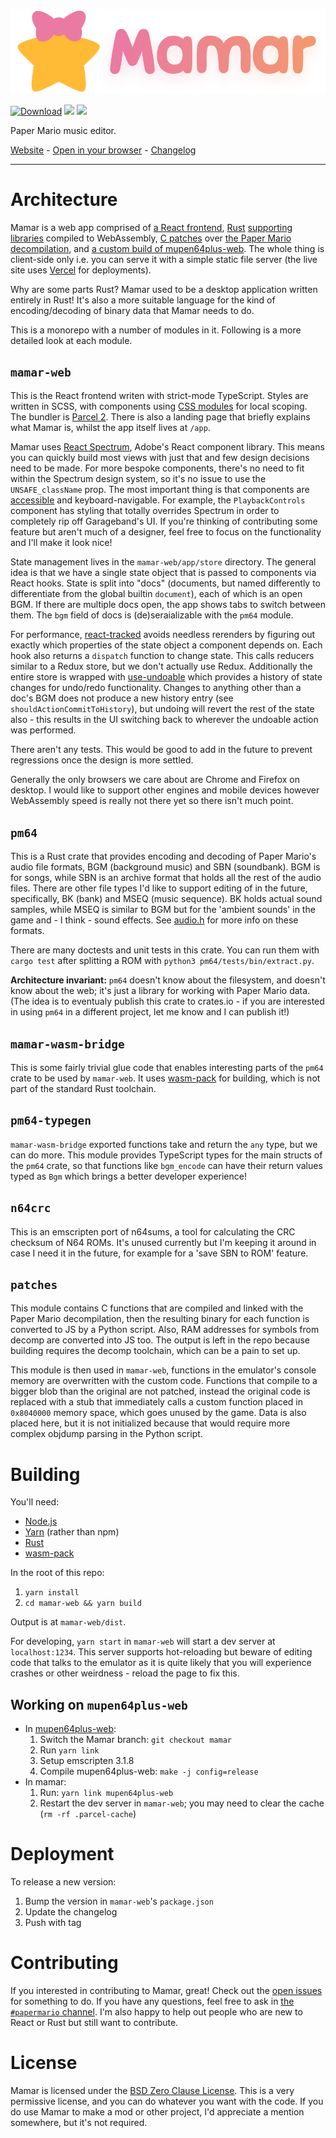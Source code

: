 [![Mamar](mamar-web/src/logotype.svg)](https://mamar.nanaian.town)

[![Download](https://img.shields.io/github/downloads/nanaian/mamar/total)](https://github.com/nanaian/mamar/releases/latest)
![](https://img.shields.io/github/workflow/status/nanaian/mamar/Test/main?label=tests)
[![](https://img.shields.io/discord/279322074412089344?color=%237289DA&logo=discord&logoColor=ffffff)](https://discord.gg/qWSxcTjktv)

Paper Mario music editor.

[Website](https://mamar.nanaian.town) - [Open in your browser](https://mamar.nanaian.town/app) - [Changelog](/changelog.md)

---

Architecture
============

Mamar is a web app comprised of [a React frontend](/mamar-web), [Rust](/pm64) [supporting](/mamar-wasm-bridge) [libraries](/pm64-typegen) compiled to WebAssembly, [C patches](/patches) over [the Paper Mario decompilation](https://github.com/pmret/papermario), and [a custom build of mupen64plus-web](https://github.com/nanaian/mupen64plus-web/tree/mamar). The whole thing is client-side only i.e. you can serve it with a simple static file server (the live site uses [Vercel](https://vercel.com/) for deployments).

Why are some parts Rust? Mamar used to be a desktop application written entirely in Rust! It's also a more suitable language for the kind of encoding/decoding of binary data that Mamar needs to do.

This is a monorepo with a number of modules in it. Following is a more detailed look at each module.

`mamar-web`
-----------

This is the React frontend writen with strict-mode TypeScript. Styles are written in SCSS, with components using [CSS modules](https://github.com/css-modules/css-modules) for local scoping. The bundler is [Parcel 2](https://parceljs.org/). There is also a landing page that briefly explains what Mamar is, whilst the app itself lives at `/app`.

Mamar uses [React Spectrum](https://react-spectrum.adobe.com/react-spectrum/index.html), Adobe's React component library. This means you can quickly build most views with just that and few design decisions need to be made. For more bespoke components, there's no need to fit within the Spectrum design system, so it's no issue to use the `UNSAFE_className` prop. The most important thing is that components are [accessible](https://developer.mozilla.org/en-US/docs/Web/Accessibility/ARIA) and keyboard-navigable. For example, the `PlaybackControls` component has styling that totally overrides Spectrum in order to completely rip off Garageband's UI. If you're thinking of contributing some feature but aren't much of a designer, feel free to focus on the functionality and I'll make it look nice!

State management lives in the `mamar-web/app/store` directory. The general idea is that we have a single state object that is passed to components via React hooks. State is split into "docs" (documents, but named differently to differentiate from the global builtin `document`), each of which is an open BGM. If there are multiple docs open, the app shows tabs to switch between them. The `bgm` field of docs is (de)seraializable with the `pm64` module.

For performance, [react-tracked](https://react-tracked.js.org/docs/introduction/) avoids needless rerenders by figuring out exactly which properties of the state object a component depends on. Each hook also returns a `dispatch` function to change state. This calls reducers similar to a Redux store, but we don't actually use Redux. Additionally the entire store is wrapped with [use-undoable](https://www.npmjs.com/package/use-undoable) which provides a history of state changes for undo/redo functionality. Changes to anything other than a doc's BGM does not produce a new history entry (see `shouldActionCommitToHistory`), but undoing will revert the rest of the state also - this results in the UI switching back to wherever the undoable action was performed.

There aren't any tests. This would be good to add in the future to prevent regressions once the design is more settled.

Generally the only browsers we care about are Chrome and Firefox on desktop. I would like to support other engines and mobile devices however WebAssembly speed is really not there yet so there isn't much point.

`pm64`
------

This is a Rust crate that provides encoding and decoding of Paper Mario's audio file formats, BGM (background music) and SBN (soundbank). BGM is for songs, while SBN is an archive format that holds all the rest of the audio files. There are other file types I'd like to support editing of in the future, specifically, BK (bank) and MSEQ (music sequence). BK holds actual sound samples, while MSEQ is similar to BGM but for the 'ambient sounds' in the game and - I think - sound effects. See [audio.h](https://github.com/pmret/papermario/blob/master/src/audio.h) for more info on these formats.

There are many doctests and unit tests in this crate. You can run them with `cargo test` after splitting a ROM with `python3 pm64/tests/bin/extract.py`.

**Architecture invariant:** `pm64` doesn't know about the filesystem, and doesn't know about the web; it's just a library for working with Paper Mario data. (The idea is to eventualy publish this crate to crates.io - if you are interested in using `pm64` in a different project, let me know and I can publish it!)

`mamar-wasm-bridge`
-------------------

This is some fairly trivial glue code that enables interesting parts of the `pm64` crate to be used by `mamar-web`. It uses [wasm-pack](https://rustwasm.github.io/wasm-pack/) for building, which is not part of the standard Rust toolchain.

`pm64-typegen`
--------------

`mamar-wasm-bridge` exported functions take and return the `any` type, but we can do more. This module provides TypeScript types for the main structs of the `pm64` crate, so that functions like `bgm_encode` can have their return values typed as `Bgm` which brings a better developer experience!

`n64crc`
--------

This is an emscripten port of n64sums, a tool for calculating the CRC checksum of N64 ROMs. It's unused currently but I'm keeping it around in case I need it in the future, for example for a 'save SBN to ROM' feature.

`patches`
---------

This module contains C functions that are compiled and linked with the Paper Mario decompilation, then the resulting binary for each function is converted to JS by a Python script. Also, RAM addresses for symbols from decomp are converted into JS too. The output is left in the repo because building requires the decomp toolchain, which can be a pain to set up.

This module is then used in `mamar-web`, functions in the emulator's console memory are overwritten with the custom code. Functions that compile to a bigger blob than the original are not patched, instead the original code is replaced with a stub that immediately calls a custom function placed in `0x8040000` memory space, which goes unused by the game. Data is also placed here, but it is not initialized because that would require more complex objdump parsing in the Python script.

Building
========

You'll need:

- [Node.js](https://nodejs.org/en/)
- [Yarn](https://yarnpkg.com/getting-started/install) (rather than npm)
- [Rust](https://rust-lang.org/tools/install)
- [wasm-pack](https://rustwasm.github.io/wasm-pack/installer/)

In the root of this repo:
1. `yarn install`
2. `cd mamar-web && yarn build`

Output is at `mamar-web/dist`.

For developing, `yarn start` in `mamar-web` will start a dev server at `localhost:1234`. This server supports hot-reloading but beware of editing code that talks to the emulator as it is quite likely that you will experience crashes or other weirdness - reload the page to fix this.

Working on `mupen64plus-web`
----------------------------

- In [mupen64plus-web](https://github.com/nanaian/mupen64plus-web):
    1. Switch the Mamar branch: `git checkout mamar`
    2. Run `yarn link`
    3. Setup emscripten 3.1.8
    4. Compile mupen64plus-web: `make -j config=release`
- In mamar:
    1. Run: `yarn link mupen64plus-web`
    2. Restart the dev server in `mamar-web`; you may need to clear the cache (`rm -rf .parcel-cache`)

Deployment
==========

To release a new version:
1. Bump the version in `mamar-web`'s `package.json`
2. Update the changelog
3. Push with tag

Contributing
============

If you interested in contributing to Mamar, great! Check out the [open issues](https://github.com/nanaian/mamar/issues) for something to do. If you have any questions, feel free to ask in [the `#papermario` channel](https://discord.gg/qWSxcTjktv). I'm also happy to help out people who are new to React or Rust but still want to contribute.

License
=======

Mamar is licensed under the [BSD Zero Clause License](https://opensource.org/licenses/0BSD). This is a very permissive license, and you can do whatever you want with the code. If you do use Mamar to make a mod or other project, I'd appreciate a mention somewhere, but it's not required.

